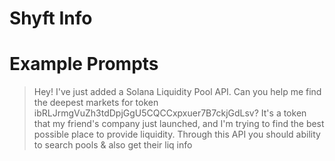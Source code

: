 # Shyft Info

# Example Prompts

> Hey! I've just added a Solana Liquidity Pool API. Can you help me find the deepest markets for token ibRLJrmgVuZh3tdDpjGgU5CQCCxpxuer7B7ckjGdLsv? It's a token that my friend's company just launched, and I'm trying to find the best possible place to provide liquidity. Through this API you should ability to search pools & also get their liq info
